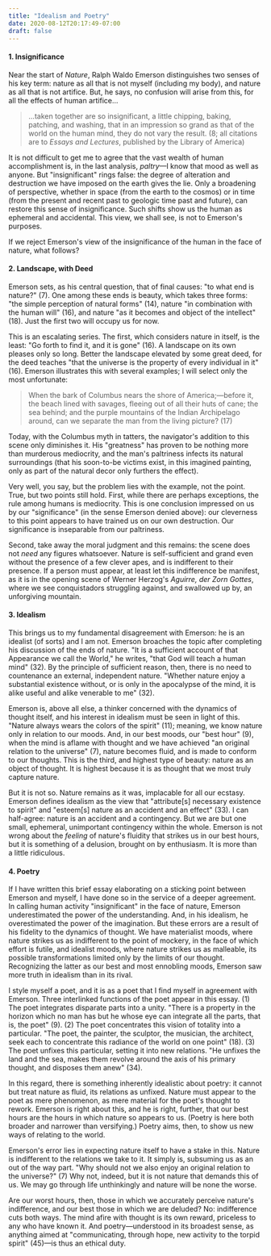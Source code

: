 ```yaml
---
title: "Idealism and Poetry"
date: 2020-08-12T20:17:49-07:00
draft: false
---
```


#### 1. Insignificance

Near the start of *Nature*, Ralph Waldo Emerson distinguishes two senses of his key term: nature as all that is not myself (including my body), and nature as all that is not artifice. But, he says, no confusion will arise from this, for all the effects of human artifice... 

> ...taken together are so insignificant, a little chipping, baking, patching, and washing, that in an impression so grand as that of the world on the human mind, they do not vary the result. (8; all citations are to *Essays and Lectures*, published by the Library of America)

It is not difficult to get me to agree that the vast wealth of human accomplishment is, in the last analysis, *paltry*—I know that mood as well as anyone. But "insignificant" rings false: the degree of alteration and destruction we have imposed on the earth gives the lie. Only a broadening of perspective, whether in space (from the earth to the cosmos) or in time (from the present and recent past to geologic time past and future), can restore this sense of insignificance. Such shifts show us the human as ephemeral and accidental. This view, we shall see, is not to Emerson's purposes.

If we reject Emerson's view of the insignificance of the human in the face of nature, what follows?

#### 2. Landscape, with Deed

Emerson sets, as his central question, that of final causes: "to what end is nature?" (7). One among these ends is beauty, which takes three forms: "the simple perception of natural forms" (14), nature "in combination with the human will" (16), and nature "as it becomes and object of the intellect" (18). Just the first two will occupy us for now.

This is an escalating series. The first, which considers nature in itself, is the least: "Go forth to find it, and it is gone" (16). A landscape on its own pleases only so long. Better the landscape elevated by some great deed, for the deed teaches "that the universe is the property of every individual in it" (16). Emerson illustrates this with several examples; I will select only the most unfortunate:

> When the bark of Columbus nears the shore of America;—before it, the beach lined with savages, fleeing out of all their huts of cane; the sea behind; and the purple mountains of the Indian Archipelago around, can we separate the man from the living picture? (17)

Today, with the Columbus myth in tatters, the navigator's addition to this scene only diminishes it. His "greatness" has proven to be nothing more than murderous mediocrity, and the man's paltriness infects its natural surroundings (that his soon-to-be victims exist, in this imagined painting, only as part of the natural decor only furthers the effect). 

Very well, you say, but the problem lies with the example, not the point. True, but two points still hold. First, while there are perhaps exceptions, the rule among humans is mediocrity. This is one conclusion impressed on us by our "significance" (in the sense Emerson denied above): our cleverness to this point appears to have trained us on our own destruction. Our significance is inseparable from our paltriness.

Second, take away the moral judgment and this remains: the scene does not *need* any figures whatsoever. Nature is self-sufficient and grand even without the presence of a few clever apes, and is indifferent to their presence. If a person must appear, at least let this indifference be manifest, as it is in the opening scene of Werner Herzog's *Aguirre, der Zorn Gottes*, where we see conquistadors struggling against, and swallowed up by, an unforgiving mountain.

#### 3. Idealism

This brings us to my fundamental disagreement with Emerson: he is an idealist (of sorts) and I am not. Emerson broaches the topic after completing his discussion of the ends of nature. "It is a sufficient account of that Appearance we call the World," he writes, "that God will teach a human mind" (32). By the principle of sufficient reason, then, there is no need to countenance an external, independent nature. "Whether nature enjoy a substantial existence without, or is only in the apocalypse of the mind, it is alike useful and alike venerable to me" (32).

Emerson is, above all else, a thinker concerned with the dynamics of thought itself, and his interest in idealism must be seen in light of this. "Nature always wears the colors of the spirit" (11); meaning, we know nature only in relation to our moods. And, in our best moods, our "best hour" (9), when the mind is aflame with thought and we have achieved "an original relation to the universe" (7), nature becomes fluid, and is made to conform to our thoughts. This is the third, and highest type of beauty: nature as an object of thought. It is highest because it is as thought that we most truly capture nature.

But it is not so. Nature remains as it was, implacable for all our ecstasy. Emerson defines idealism as the view that "attribute[s] necessary existence to spirit" and "esteem[s] nature as an accident and an effect" (33). I can half-agree: nature is an accident and a contingency. But we are but one small, ephemeral, unimportant contingency within the whole. Emerson is not wrong about the *feeling* of nature's fluidity that strikes us in our best hours, but it is something of a delusion, brought on by enthusiasm. It is more than a little ridiculous.

#### 4. Poetry

If I have written this brief essay elaborating on a sticking point between Emerson and myself, I have done so in the service of a deeper agreement. In calling human activity "insignificant" in the face of nature, Emerson underestimated the power of the understanding. And, in his idealism, he overestimated the power of the imagination. But these errors are a result of his fidelity to the dynamics of thought. We have materialist moods, where nature strikes us as indifferent to the point of mockery, in the face of which effort is futile, and idealist moods, where nature strikes us as malleable, its possible transformations limited only by the limits of our thought. Recognizing the latter as our best and most ennobling moods, Emerson saw more truth in idealism than in its rival.

I style myself a poet, and it is as a poet that I find myself in agreement with Emerson. Three interlinked functions of the poet appear in this essay. (1) The poet integrates disparate parts into a unity. "There is a property in the horizon which no man has but he whose eye can integrate all the parts, that is, the poet" (9). (2) The poet concentrates this vision of totality into a particular. "The poet, the painter, the sculptor, the musician, the architect, seek each to concentrate this radiance of the world on one point" (18). (3) The poet unfixes this particular, setting it into new relations. "He unfixes the land and the sea, makes them revolve around the axis of his primary thought, and disposes them anew" (34).

In this regard, there is something inherently idealistic about poetry: it cannot but treat nature as fluid, its relations as unfixed. Nature must appear to the poet as mere phenomenon, as mere material for the poet's thought to rework. Emerson is right about this, and he is right, further, that our best hours are the hours in which nature so appears to us. (Poetry is here both broader and narrower than versifying.) Poetry aims, then, to show us new ways of relating to the world.

Emerson's error lies in expecting nature itself to have a stake in this. Nature is indifferent to the relations we take to it. It simply is, subsuming us as an out of the way part. "Why should not we also enjoy an original relation to the universe?" (7) Why not, indeed, but it is not nature that demands this of us. We may go through life unthinkingly and nature will be none the worse.

Are our worst hours, then, those in which we accurately perceive nature's indifference, and our best those in which we are deluded? No: indifference cuts both ways. The mind afire with thought is its own reward, priceless to any who have known it. And poetry—understood in its broadest sense, as anything aimed at "communicating, through hope, new activity to the torpid spirit" (45)—is thus an ethical duty.